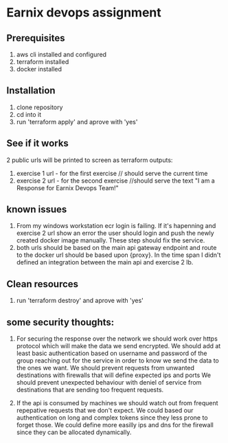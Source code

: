 # Earnix devops assignment
## Prerequisites
1. aws cli installed and configured
2. terraform installed
3. docker installed
## Installation
1. clone repository
3. cd into it
4. run 'terraform apply' and aprove with 'yes'
## See if it works
2 public urls will be printed to screen as terraform outputs:
1. exercise 1 url - for the first exercise // should serve the current time
2. exercise 2 url - for the second exercise //should serve the text "I am a Response for Earnix Devops Team!"

## known issues
1. From my windows workstation ecr login is failing. If it's hapenning and exercise 2 url show an error the user should login and push the newly created docker image manually. These step should fix the service.
2. both urls should be based on the main api gateway endpoint and route to the docker url should be based upon {proxy}.
In the time span I didn't defined an integration between the main api and exercise 2 lb.

## Clean resources
1. run 'terraform destroy' and aprove with 'yes'

## some security thoughts:
1. For securing the response over the network we should work over https protocol which will make the data we send encrypted.
We should add at least basic authentication based on username and password of the group reaching out for the service in order to know we send the data to the ones we want.
We should prevent requests from unwanted destinations with firewalls that will define expected ips and ports
We should prevent unexpected behaviour with deniel of service from destinations that are sending too frequent requests.

2. If the api is consumed by machines we should watch out from frequent repepative requests that we don't expect.
We could based our authentication on long and complex tokens since they less prone to forget those.
We could define more easilly ips and dns for the firewall since they can be allocated dynamically. 


